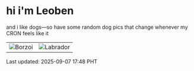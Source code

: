 # hi i'm Leoben

and i like dogs—so have some random dog pics that change whenever my CRON feels like it

|  |  |
|--------|----------|
| ![Borzoi](https://random-dog-vercel.vercel.app/api/random-borzoi?v=1757238525) | ![Labrador](https://random-dog-vercel.vercel.app/api/random-labrador?v=1757238525) |

Last updated: 2025-09-07 17:48 PHT
